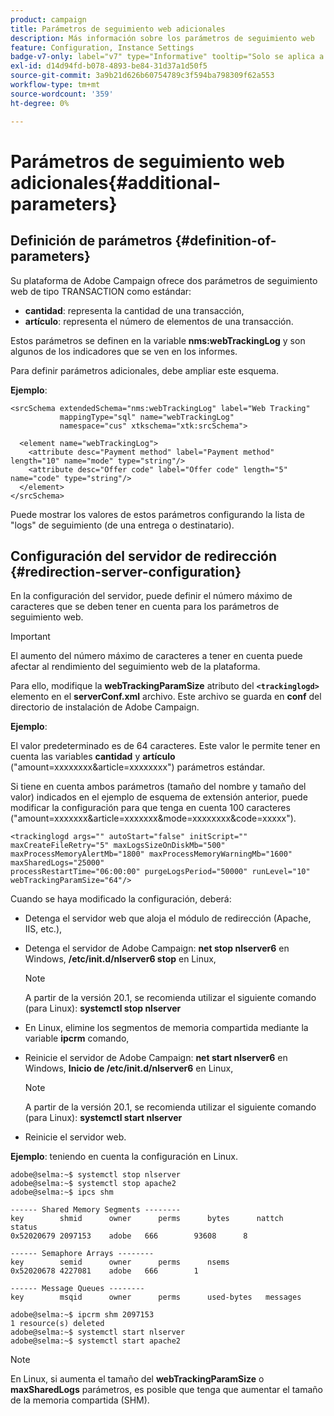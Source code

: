 ```yaml
---
product: campaign
title: Parámetros de seguimiento web adicionales
description: Más información sobre los parámetros de seguimiento web
feature: Configuration, Instance Settings
badge-v7-only: label="v7" type="Informative" tooltip="Solo se aplica a Campaign Classic v7"
exl-id: d14d94fd-b078-4893-be84-31d37a1d50f5
source-git-commit: 3a9b21d626b60754789c3f594ba798309f62a553
workflow-type: tm+mt
source-wordcount: '359'
ht-degree: 0%

---
```


# Parámetros de seguimiento web adicionales{#additional-parameters}

## Definición de parámetros {#definition-of-parameters}

Su plataforma de Adobe Campaign ofrece dos parámetros de seguimiento web de tipo TRANSACTION como estándar:

* **cantidad**: representa la cantidad de una transacción,
* **artículo**: representa el número de elementos de una transacción.

Estos parámetros se definen en la variable **nms:webTrackingLog** y son algunos de los indicadores que se ven en los informes.

Para definir parámetros adicionales, debe ampliar este esquema.

**Ejemplo**:

```
<srcSchema extendedSchema="nms:webTrackingLog" label="Web Tracking"
           mappingType="sql" name="webTrackingLog" 
           namespace="cus" xtkschema="xtk:srcSchema">

  <element name="webTrackingLog">
    <attribute desc="Payment method" label="Payment method" length="10" name="mode" type="string"/>
    <attribute desc="Offer code" label="Offer code" length="5" name="code" type="string"/>
  </element>
</srcSchema>
```

Puede mostrar los valores de estos parámetros configurando la lista de &quot;logs&quot; de seguimiento (de una entrega o destinatario).

## Configuración del servidor de redirección {#redirection-server-configuration}

En la configuración del servidor, puede definir el número máximo de caracteres que se deben tener en cuenta para los parámetros de seguimiento web.

>[!IMPORTANT]
>
>El aumento del número máximo de caracteres a tener en cuenta puede afectar al rendimiento del seguimiento web de la plataforma.

Para ello, modifique la **webTrackingParamSize** atributo del **`<trackinglogd>`** elemento en el **serverConf.xml** archivo. Este archivo se guarda en **conf** del directorio de instalación de Adobe Campaign.

**Ejemplo**:

El valor predeterminado es de 64 caracteres. Este valor le permite tener en cuenta las variables **cantidad** y **artículo** (&quot;amount=xxxxxxxx&amp;article=xxxxxxxx&quot;) parámetros estándar.

Si tiene en cuenta ambos parámetros (tamaño del nombre y tamaño del valor) indicados en el ejemplo de esquema de extensión anterior, puede modificar la configuración para que tenga en cuenta 100 caracteres (&quot;amount=xxxxxxx&amp;article=xxxxxxx&amp;mode=xxxxxxxx&amp;code=xxxxx&quot;).

```
<trackinglogd args="" autoStart="false" initScript="" maxCreateFileRetry="5" maxLogsSizeOnDiskMb="500"
maxProcessMemoryAlertMb="1800" maxProcessMemoryWarningMb="1600" maxSharedLogs="25000"
processRestartTime="06:00:00" purgeLogsPeriod="50000" runLevel="10"
webTrackingParamSize="64"/>
```

Cuando se haya modificado la configuración, deberá:

* Detenga el servidor web que aloja el módulo de redirección (Apache, IIS, etc.),
* Detenga el servidor de Adobe Campaign: **net stop nlserver6** en Windows, **/etc/init.d/nlserver6 stop** en Linux,

  >[!NOTE]
  >
  >A partir de la versión 20.1, se recomienda utilizar el siguiente comando (para Linux): **systemctl stop nlserver**

* En Linux, elimine los segmentos de memoria compartida mediante la variable **ipcrm** comando,
* Reinicie el servidor de Adobe Campaign: **net start nlserver6** en Windows, **Inicio de /etc/init.d/nlserver6** en Linux,

  >[!NOTE]
  >
  >A partir de la versión 20.1, se recomienda utilizar el siguiente comando (para Linux): **systemctl start nlserver**

* Reinicie el servidor web.

**Ejemplo**: teniendo en cuenta la configuración en Linux.

```
adobe@selma:~$ systemctl stop nlserver
adobe@selma:~$ systemctl stop apache2
adobe@selma:~$ ipcs shm

------ Shared Memory Segments --------
key        shmid      owner      perms      bytes      nattch     status      
0x52020679 2097153    adobe   666        93608      8                       

------ Semaphore Arrays --------
key        semid      owner      perms      nsems     
0x52020678 4227081    adobe   666        1         

------ Message Queues --------
key        msqid      owner      perms      used-bytes   messages    

adobe@selma:~$ ipcrm shm 2097153                             
1 resource(s) deleted
adobe@selma:~$ systemctl start nlserver
adobe@selma:~$ systemctl start apache2
```

>[!NOTE]
>
>En Linux, si aumenta el tamaño del **webTrackingParamSize** o **maxSharedLogs** parámetros, es posible que tenga que aumentar el tamaño de la memoria compartida (SHM).
